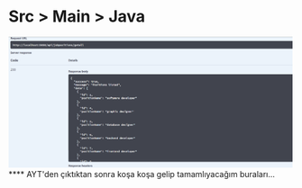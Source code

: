 # <a style="text-decoration:none" href="https://github.com/deveross/HRMSProject/tree/master/src/main/java/kodlamaio/humanResourcesProject">Src > Main > Java </a>
<img src="https://github.com/deveross/HRMSProject/blob/master/Project's%20Images/ss.png?raw=true"/>
**** AYT'den çıktıktan sonra koşa koşa gelip tamamlıyacağım buraları...
